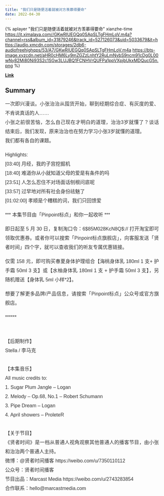 ```yaml
---
title: "我们只是随便活着就被对方羡慕得要命"
date: 2022-04-30
---
```


{% aplayer "我们只是随便活着就被对方羡慕得要命" xianzhe-time  https://jt.ximalaya.com//GKwRIUEGQq0SApSLTgFHmLoV.m4a?channel=rss&album_id=31879246&track_id=527126073&uid=5033679&jt=https://audio.xmcdn.com/storages/2db6-audiofreehighqps/53/A7/GKwRIUEGQq0SApSLTgFHmLoV.m4a https://bts-image.xyzcdn.net/aHR0cHM6Ly9mZGZzLnhtY2RuLmNvbS9ncm91cDg0L00wNy82Mi80Ni93S2c1SGw3LUJBQ1FCNHVrQUFPa1ppVXpjbUkxMDQucG5n.png %}

**[Link](https://www.xiaoyuzhoufm.com/episode/626cef5f67427058b8457ef5)**

## Summary
<p style="color: #333333; font-weight: normal; font-size: 16px; line-height: 30px; font-family: Helvetica,Arial,sans-serif; text-align: justify;">一次即兴漫谈。小张治治从囤货开始，聊到经期综合症、有灰度的爱、不肯说真话的人……<br />小张之前很苦恼，怎么自己现在才明白的道理，治治3岁就懂了？谈话结束后，我们发现，原来治治也在努力学习小张3岁就懂的道理。<br />我们都有各自的课题。</p><p style="color: #333333; font-weight: normal; font-size: 16px; line-height: 30px; font-family: Helvetica,Arial,sans-serif; text-align: justify;">Highlights:<br />[03:40] 月经，我的子宫挖掘机<br />[18:40] 难道你从小就知道父母的爱是有条件的吗<br />[23:51] 人怎么忍住不对场面话刨根问底呢<br />[33:57] 过早地对所有社会身份祛魅了<br />[01:02:00] 孝顺是个糟糕的词，我们只回馈爱</p><p style="color: #333333; font-weight: normal; font-size: 16px; line-height: 30px; font-family: Helvetica,Arial,sans-serif; text-align: justify;">*** 本集节目由「Pinpoint标点」和你一起收听 ***<br /></p><p style="color: #333333; font-weight: normal; font-size: 16px; line-height: 30px; font-family: Helvetica,Arial,sans-serif; text-align: justify;">即日起至 5 月 30 日，复制淘口令：6$85M028KcN8Q$:// 打开淘宝即可领取优惠券。或者你可以搜索「Pinpoint标点旗舰店」，向客服发送「贤者时间」四个字，就可以查收我们的听友专属优惠链接。<br /></p><p style="color: #333333; font-weight: normal; font-size: 16px; line-height: 30px; font-family: Helvetica,Arial,sans-serif; text-align: justify;">仅需 158 元，即可购买春夏身体护理组合【海桃身体乳 180ml 1 支+ 护手霜 50ml 3 支】或【水柚身体乳 180ml 1 支 + 护手霜 50ml 3 支】，另随机赠送【身体乳 5ml 小样*2】。<br /></p><p style="color: #333333; font-weight: normal; font-size: 16px; line-height: 30px; font-family: Helvetica,Arial,sans-serif; text-align: justify;">想要了解更多品牌/产品信息，请搜索「Pinpoint标点」公众号或官方旗舰店。<br /></p><p style="color: #333333; font-weight: normal; font-size: 16px; line-height: 30px; font-family: Helvetica,Arial,sans-serif; text-align: justify;">******</p><span><br /></span><p style="color: #333333; font-weight: normal; font-size: 16px; line-height: 30px; font-family: Helvetica,Arial,sans-serif; text-align: justify;">【后期制作】<br />Stella / 李马克<br /><br />【本集音乐】<br />All music credits to:<br />1. Sugar Plum Jangle – Logan<br />2. Melody – Op.68, No.1 – Robert Schumann<br />3. Pipe Dream – Logan<br />4. April showers – ProleteR <br /><br />【关于节目】<br />《贤者时间》是一档从普通人视角观察其他普通人的播客节目，由小张和治治两个普通人主持。<br />微博：@贤者时间播客 https://weibo.com/u/7350110112 <br />公众号：贤者时间播客<br />节目出品：Marcast Media https://weibo.com/u/2743283854<br />合作联系：hello@marcastmedia.com<br /></p>
    